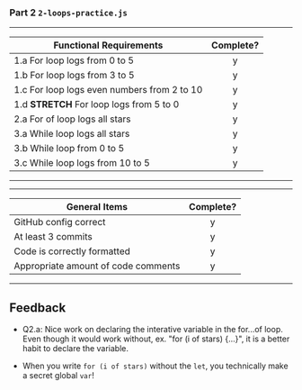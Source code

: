 ### Part 2 `2-loops-practice.js`

---

| Functional Requirements                     | Complete? |
| ------------------------------------------- | :-------: |
| 1.a For loop logs from 0 to 5               |     y     |
| 1.b For loop logs from 3 to 5               |     y     |
| 1.c For loop logs even numbers from 2 to 10 |     y     |
| 1.d **STRETCH** For loop logs from 5 to 0   |     y     |
| 2.a For of loop logs all stars              |     y     |
| 3.a While loop logs all stars               |     y     |
| 3.b While loop from 0 to 5                  |     y     |
| 3.c While loop logs from 10 to 5            |     y     |

---

---

| General Items                       | Complete? |
| ----------------------------------- | :-------: |
| GitHub config correct               |     y     |
| At least 3 commits                  |     y     |
| Code is correctly formatted         |     y     |
| Appropriate amount of code comments |     y     |

---

## Feedback

- Q2.a: Nice work on declaring the interative variable in the for...of loop. Even though it would work without, ex. "for (i of stars) {...}", it is a better habit to declare the variable.

- When you write `for (i of stars)` without the `let`, you technically make a secret global `var`!
